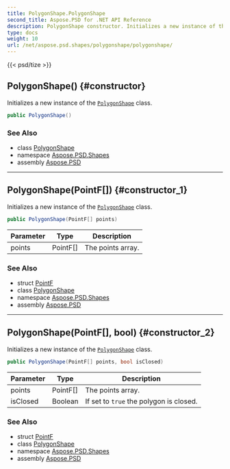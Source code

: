 ```yaml
---
title: PolygonShape.PolygonShape
second_title: Aspose.PSD for .NET API Reference
description: PolygonShape constructor. Initializes a new instance of the PolygonShape class
type: docs
weight: 10
url: /net/aspose.psd.shapes/polygonshape/polygonshape/
---
```

{{< psd/tize >}}
## PolygonShape() {#constructor}

Initializes a new instance of the [`PolygonShape`](../) class.

```csharp
public PolygonShape()
```

### See Also

* class [PolygonShape](../)
* namespace [Aspose.PSD.Shapes](../../polygonshape/)
* assembly [Aspose.PSD](../../../)

---

## PolygonShape(PointF[]) {#constructor_1}

Initializes a new instance of the [`PolygonShape`](../) class.

```csharp
public PolygonShape(PointF[] points)
```

| Parameter | Type | Description |
| --- | --- | --- |
| points | PointF[] | The points array. |

### See Also

* struct [PointF](../../../aspose.psd/pointf/)
* class [PolygonShape](../)
* namespace [Aspose.PSD.Shapes](../../polygonshape/)
* assembly [Aspose.PSD](../../../)

---

## PolygonShape(PointF[], bool) {#constructor_2}

Initializes a new instance of the [`PolygonShape`](../) class.

```csharp
public PolygonShape(PointF[] points, bool isClosed)
```

| Parameter | Type | Description |
| --- | --- | --- |
| points | PointF[] | The points array. |
| isClosed | Boolean | If set to `true` the polygon is closed. |

### See Also

* struct [PointF](../../../aspose.psd/pointf/)
* class [PolygonShape](../)
* namespace [Aspose.PSD.Shapes](../../polygonshape/)
* assembly [Aspose.PSD](../../../)


